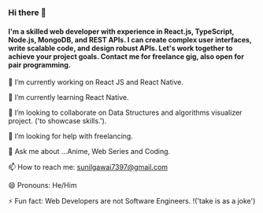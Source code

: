 ### Hi there 👋

<!--
**sunilgawai/sunilgawai** is a ✨ _special_ ✨ repository because its `README.md` (this file) appears on your GitHub profile.

Here are some ideas to get you started:

- 🔭 I’m currently working on ...
- 🌱 I’m currently learning ...
- 👯 I’m looking to collaborate on ...
- 🤔 I’m looking for help with ...
- 💬 Ask me about ...
- 📫 How to reach me: ...
- 😄 Pronouns: ...
- ⚡ Fun fact: ...
-->

#### I'm a skilled web developer with experience in React.js, TypeScript, Node.js, MongoDB, and REST APIs. I can create complex user interfaces, write scalable code, and design robust APIs. Let's work together to achieve your project goals. Contact me for freelance gig, also open for pair programming.

🔭 I’m currently working on React JS and React Native.

🌱 I’m currently learning React Native.

👯 I’m looking to collaborate on Data Structures and algorithms visualizer project. ('to showcase skills.').

🤔 I’m looking for help with freelancing.

💬 Ask me about ...Anime, Web Series and Coding.

📫 How to reach me: sunilgawai7397@gmail.com

😄 Pronouns: He/Him

⚡ Fun fact: Web Developers are not Software Engineers. !('take is as a joke')
